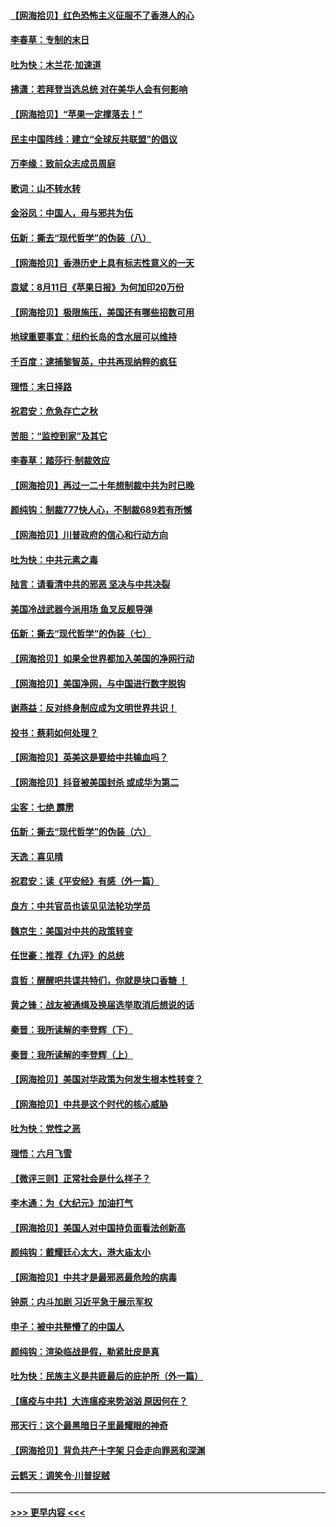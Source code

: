 #### [【网海拾贝】红色恐怖主义征服不了香港人的心](../pages/nsc993/n12329296.md?t=08150702) 
#### [李春草：专制的末日](../pages/nsc993/n12329079.md?t=08150702) 
#### [吐为快：木兰花‧加速道](../pages/nsc993/n12327366.md?t=08150702) 
#### [拂潇：若拜登当选总统 对在美华人会有何影响](../pages/nsc993/n12295996.md?t=08150702) 
#### [【网海拾贝】“苹果一定撑落去！”](../pages/nsc993/n12326784.md?t=08150702) 
#### [民主中国阵线：建立“全球反共联盟”的倡议](../pages/nsc993/n12324177.md?t=08150702) 
#### [万李缘：致前众志成员周庭](../pages/nsc993/n12324635.md?t=08150702) 
#### [歌词：山不转水转](../pages/nsc993/n12324599.md?t=08150702) 
#### [金浴凤：中国人，毋与邪共为伍](../pages/nsc993/n12324257.md?t=08150702) 
#### [伍新：撕去“现代哲学”的伪装（八）](../pages/nsc993/n12324188.md?t=08150702) 
#### [【网海拾贝】香港历史上具有标志性意义的一天](../pages/nsc993/n12324021.md?t=08150702) 
#### [袁斌：8月11日《苹果日报》为何加印20万份](../pages/nsc993/n12323955.md?t=08150702) 
#### [【网海拾贝】极限施压，美国还有哪些招数可用](../pages/nsc993/n12322512.md?t=08150702) 
#### [地球重要事宜：纽约长岛的含水层可以维持](../pages/nsc993/n12321844.md?t=08150702) 
#### [千百度：逮捕黎智英，中共再现纳粹的疯狂](../pages/nsc993/n12321777.md?t=08150702) 
#### [理悟：末日择路](../pages/nsc993/n12320812.md?t=08150702) 
#### [祝君安：危急存亡之秋](../pages/nsc993/n12320795.md?t=08150702) 
#### [苦胆：“监控到家”及其它](../pages/nsc993/n12320751.md?t=08150702) 
#### [李春草：踏莎行·制裁效应](../pages/nsc993/n12318290.md?t=08150702) 
#### [【网海拾贝】再过一二十年想制裁中共为时已晚](../pages/nsc993/n12318195.md?t=08150702) 
#### [颜纯钩：制裁777快人心，不制裁689若有所憾](../pages/nsc993/n12316912.md?t=08150702) 
#### [【网海拾贝】川普政府的信心和行动方向](../pages/nsc993/n12316673.md?t=08150702) 
#### [吐为快：中共元素之毒](../pages/nsc993/n12316547.md?t=08150702) 
#### [陆言：请看清中共的邪恶 坚决与中共决裂](../pages/nsc993/n12315784.md?t=08150702) 
#### [美国冷战武器今派用场 鱼叉反舰导弹](../pages/nsc993/n12316258.md?t=08150702) 
#### [伍新：撕去“现代哲学”的伪装（七）](../pages/nsc993/n12315846.md?t=08150702) 
#### [【网海拾贝】如果全世界都加入美国的净网行动](../pages/nsc993/n12315588.md?t=08150702) 
#### [【网海拾贝】美国净网，与中国进行数字脱钩](../pages/nsc993/n12312813.md?t=08150702) 
#### [谢燕益：反对终身制应成为文明世界共识！](../pages/nsc993/n12310465.md?t=08150702) 
#### [投书：蔡莉如何处理？](../pages/nsc993/n12310224.md?t=08150702) 
#### [【网海拾贝】英美这是要给中共输血吗？](../pages/nsc993/n12307646.md?t=08150702) 
#### [【网海拾贝】抖音被美国封杀 或成华为第二](../pages/nsc993/n12305277.md?t=08150702) 
#### [尘客：七绝 霹雳](../pages/nsc993/n12304053.md?t=08150702) 
#### [伍新：撕去“现代哲学”的伪装（六）](../pages/nsc993/n12303243.md?t=08150702) 
#### [天逸：喜见晴](../pages/nsc993/n12303226.md?t=08150702) 
#### [祝君安：读《平安经》有感（外一篇）](../pages/nsc993/n12303170.md?t=08150702) 
#### [良方：中共官员也该见见法轮功学员](../pages/nsc993/n12302985.md?t=08150702) 
#### [魏京生：美国对中共的政策转变](../pages/nsc993/n12302929.md?t=08150702) 
#### [任世豪：推荐《九评》的总统](../pages/nsc993/n12302838.md?t=08150702) 
#### [袁哲：醒醒吧共谍共特们，你就是块口香糖 ！](../pages/nsc993/n12302678.md?t=08150702) 
#### [黄之锋：战友被通缉及换届选举取消后想说的话](../pages/nsc993/n12302681.md?t=08150702) 
#### [秦晋：我所读解的李登辉（下）](../pages/nsc993/n12302171.md?t=08150702) 
#### [秦晋：我所读解的李登辉（上）](../pages/nsc993/n12301979.md?t=08150702) 
#### [【网海拾贝】美国对华政策为何发生根本性转变？](../pages/nsc993/n12302091.md?t=08150702) 
#### [【网海拾贝】中共是这个时代的核心威胁](../pages/nsc993/n12300541.md?t=08150702) 
#### [吐为快：党性之恶](../pages/nsc993/n12300263.md?t=08150702) 
#### [理悟：六月飞雪](../pages/nsc993/n12300243.md?t=08150702) 
#### [【微评三则】正常社会是什么样子？](../pages/nsc993/n12300228.md?t=08150702) 
#### [李木通：为《大纪元》加油打气](../pages/nsc993/n12280363.md?t=08150702) 
#### [【网海拾贝】美国人对中国持负面看法创新高](../pages/nsc993/n12298720.md?t=08150702) 
#### [颜纯钩：戴耀廷心太大，港大庙太小](../pages/nsc993/n12297682.md?t=08150702) 
#### [【网海拾贝】中共才是最邪恶最危险的病毒](../pages/nsc993/n12296470.md?t=08150702) 
#### [钟原：内斗加剧 习近平急于展示军权](../pages/nsc993/n12292544.md?t=08150702) 
#### [申子：被中共整懵了的中国人](../pages/nsc993/n12291389.md?t=08150702) 
#### [颜纯钩：渲染临战是假，勒紧肚皮是真](../pages/nsc993/n12290945.md?t=08150702) 
#### [吐为快：民族主义是共匪最后的庇护所（外一篇）](../pages/nsc993/n12290887.md?t=08150702) 
#### [【瘟疫与中共】大连瘟疫来势汹汹 原因何在？](../pages/nsc993/n12287474.md?t=08150702) 
#### [邢天行：这个最黑暗日子里最耀眼的神奇](../pages/nsc993/n12289882.md?t=08150702) 
#### [【网海拾贝】背负共产十字架 只会走向罪恶和深渊](../pages/nsc993/n12288290.md?t=08150702) 
#### [云鹤天：调笑令·川普捉贼](../pages/nsc993/n12285672.md?t=08150702) 

----
#### [ >>> 更早内容 <<< ](../indexes/nsc993-earlier.md)
